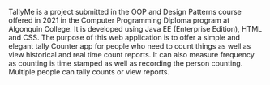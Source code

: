 TallyMe is a project submitted in the OOP and Design Patterns course offered in 2021 in the Computer Programming Diploma program at Algonquin College.
It is developed using Java EE (Enterprise Edition), HTML and CSS.
The purpose of this web application is to offer a simple and elegant tally Counter app for people who need to count things as well as view historical and real time count reports.
It can also measure frequency as counting is time stamped as well as recording the person counting.
Multiple people can tally counts or view reports.
